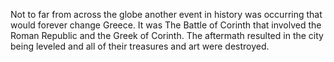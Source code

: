 Not to far from across the globe another event in history was occurring that would forever change Greece. It was The Battle of Corinth that involved the Roman Republic and the Greek of Corinth. The aftermath resulted in the city being leveled and all of their treasures and art were destroyed. 